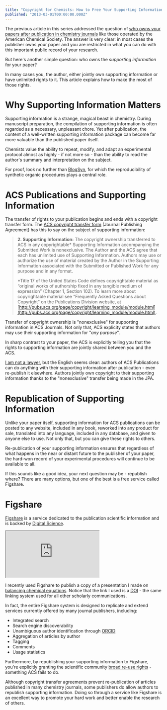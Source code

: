 ```yaml
---
title: "Copyright for Chemists: How to Free Your Supporting Information"
published: "2013-03-01T00:00:00.000Z"
---
```


The previous article in this series addressed the question of [who owns your papers after publication in chemistry journals](http://depth-first.com/articles/2013/02/28/copyright-for-chemists/) like those operated by the American Chemical Society. The answer is very clear: in most cases the publisher owns your paper and you are restricted in what you can do with this important public record of your research.

But here's another simple question: who owns the *supporting information* for your paper?

In many cases you, the author, either jointly own supporting information or have unlimited rights to it. This article explains how to make the most of those rights.

# Why Supporting Information Matters

Supporting information is a strange, magical beast in chemistry. During manuscript preparation, the compilation of supporting information is often regarded as a necessary, unpleasant chore. Yet after publication, the content of a well-written supporting information package can become far more valuable than the published paper itself.

Chemists value the ability to repeat, modify, and adapt an experimental protocol almost as highly - if not more so - than the ability to read the author's summary and interpretation on the subject.

For proof, look no further than [BlogSyn](/articles/2013/02/22/anonymous-science-and-the-survival-of-blogsyn/), for which the reproducibility of synthetic organic procedures plays a central role.

# ACS Publications and Supporting Information

The transfer of rights to your publication begins and ends with a copyright transfer form. The [ACS copyright transfer form](http://pubs.acs.org/paragonplus/copyright/jpa_form_a.pdf) (Journal Publishing Agreement) has this to say on the subject of supporting information:

> **2. Supporting Information:** The copyright ownership transferred to ACS in any copyrightable* Supporting Information accompanying the Submitted Work is nonexclusive. The Author and the ACS agree that each has unlimited use of Supporting Information. Authors may use or authorize the use of material created by the Author in the Supporting Information associated with the Submitted or Published Work for any purpose and in any 
format. 
>
> *Title 17 of the United States Code defines copyrightable material as “original works of authorship fixed in any tangible medium of expression” (Chapter 1, Section 102). To learn more about copyrightable material see “Frequently Asked Questions about Copyright” on the Publications Division website, at [http://pubs.acs.org/page/copyright/learning_module/module.html](http://pubs.acs.org/page/copyright/learning_module/module.html). 

Transfer of copyright ownership is "nonexclusive" for supporting information in ACS Journals. Not only that, ACS explicity states that authors may use their supporting information for "*any purpose*".

In sharp contrast to your paper, the ACS is explicitly telling you that the rights to supporting information are jointly shared between you and the ACS.

[I am not a lawyer](http://en.wikipedia.org/wiki/IANAL), but the English seems clear: authors of ACS Publications can do anything with their supporting information after publication - even re-publish it elsewhere. Authors jointly own copyright to their supporting information thanks to the "nonexclusive" transfer being made in the JPA.

# Republication of Supporting Information

Unlike your paper itself, supporting information for ACS publications can be posted to any website, included in any book, reworked into any product for sale, translated into any language, included in any database, and given to anyone else to use. Not only that, but you can give these rights to others.

Re-publication of your supporting information ensures that regardless of what happens in the near or distant future to the publisher of your paper, the hard-won record of your experimental procedures will continue to be available to all.

If this sounds like a good idea, your next question may be - republish where? There are many options, but one of the best is a free service called Figshare.

# Figshare

[Figshare](http://figshare.com) is a service dedicated to the publication scientific information and is backed by [Digital Science](http://www.digital-science.com/).

<div class="videowrapper">
  <iframe src="https://www.youtube.com/embed/rGdGeWZNSZ8" allowfullscreen></iframe>
</div>

I recently used Figshare to publish a copy of a presentation I made on [balancing chemical equations](http://dx.doi.org/10.6084/m9.figshare.529146). Notice that the link I used is a [DOI](http://en.wikipedia.org/wiki/Digital_object_identifier) - the same linking system used for all other scholarly communications.

In fact, the entire Figshare system is designed to replicate and extend services currently offered by many journal publishers, including:

-  Integrated search
-  Search engine discoverability
-  Unambiguous author identification through [ORCID](http://orcid.org/)
-  Aggregation of articles by author
-  Tagging
-  Comments
-  Usage statistics

Furthermore, by republishing your supporting information to Figshare, you're explicitly granting the scientific community [broad re-use rights](http://figshare.com/cc_license) - something ACS fails to do.

Although copyright transfer agreements prevent re-publication of articles published in many chemistry journals, some publishers do allow authors to republish supporting information. Doing so through a service like Figshare is an excellent way to promote your hard work and better enable the research of others.
